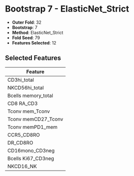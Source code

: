 # Bootstrap 7 - ElasticNet_Strict

- **Outer Fold**: 32
- **Bootstrap**: 7
- **Method**: ElasticNet_Strict
- **Fold Seed**: 79
- **Features Selected**: 12

## Selected Features

| Feature |
|---------|
| CD3hi_total |
| NKCD56hi_total |
| Bcells memory_total |
| CD8 RA_CD3 |
| Tconv mem_Tconv |
| Tconv memCD27_Tconv |
| Tconv memPD1_mem |
| CCR5_CD8RO |
| DR_CD8RO |
| CD16mono_CD3neg |
| Bcells Ki67_CD3neg |
| NKCD16_NK |

